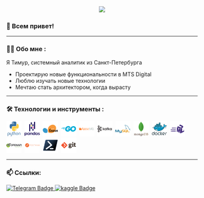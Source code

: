 <div id="header" align="center">
    <img src="https://media.giphy.com/media/qUABlXKRRvfQobzIXp/giphy.gif?cid=ecf05e47w1sn4y0l25rwuph7qzpjolbh7569b8ir4804euvj&ep=v1_gifs_related&rid=giphy.gif&ct=ts"
        width="100" />
</div>

### :wave: Всем привет!

---

### :man_technologist: Обо мне :
Я Тимур, системный аналитик из Санкт-Петербурга

- Проектирую новые функциональности в MTS Digital
- Люблю изучать новые технологии
- Мечтаю стать архитектором, когда вырасту

---

### :hammer_and_wrench: Технологии и инструменты :
<div>
  <img src="https://github.com/devicons/devicon/blob/master/icons/python/python-original-wordmark.svg" title="python" alt="python" width="40" height="40"/>&nbsp;
  <img src="https://github.com/devicons/devicon/blob/master/icons/pandas/pandas-original-wordmark.svg" title="pandas" alt="pandas" width="40" height="40"/>&nbsp;
  <img src="https://github.com/devicons/devicon/blob/master/icons/scikitlearn/scikitlearn-original.svg" title="sklearn" alt="sklearn" width="40" height="40"/>&nbsp;
  <img src="https://github.com/devicons/devicon/blob/master/icons/go/go-original-wordmark.svg" title="go" alt="go" width="40" height="40"/>&nbsp;
  <img src="https://github.com/devicons/devicon/blob/master/icons/rabbitmq/rabbitmq-original-wordmark.svg" title="rabbit" alt="rabbit" width="40" height="40"/>&nbsp;
  <img src="https://github.com/devicons/devicon/blob/master/icons/apachekafka/apachekafka-original-wordmark.svg" title="kafka" alt="kafka" width="40" height="40"/>&nbsp;
  <img src="https://github.com/devicons/devicon/blob/master/icons/mysql/mysql-original-wordmark.svg" title="MySQL"  alt="MySQL" width="40" height="40"/>&nbsp;
  <img src="https://github.com/devicons/devicon/blob/master/icons/mongodb/mongodb-original-wordmark.svg" title="mongo" alt="mongo" width="40" height="40"/>&nbsp;
  <img src="https://github.com/devicons/devicon/blob/master/icons/docker/docker-original-wordmark.svg" title="docker" alt="docker" width="40" height="40"/>&nbsp;
  <img src="https://github.com/devicons/devicon/blob/master/icons/unifiedmodelinglanguage/unifiedmodelinglanguage-plain-wordmark.svg" title="uml" alt="uml" width="40" height="40"/>&nbsp;
  <img src="https://github.com/devicons/devicon/blob/master/icons/openapi/openapi-original-wordmark.svg" title="openapi" alt="openapi" width="40" height="40"/>&nbsp;
  <img src="https://github.com/devicons/devicon/blob/master/icons/postman/postman-plain-wordmark.svg" title="postman" alt="postman" width="40" height="40"/>&nbsp;
  <img src="https://github.com/devicons/devicon/blob/master/icons/powershell/powershell-original.svg" title="shell" alt="shell" width="40" height="40"/>&nbsp;
  <img src="https://github.com/devicons/devicon/blob/master/icons/git/git-original-wordmark.svg" title="Git" **alt="Git" width="40" height="40"/>
</div>

---

### :mailbox: Ссылки:

<div id="badges" >
    <a href="https://t.me/n0mer_vosem">
        <img src="https://img.shields.io/badge/Telegram-blue?style=for-the-badge&logo=telegram&logoColor=white"
            alt="Telegram Badge" />
    </a>
    <a href="https://www.kaggle.com/timurtikhomirov">
        <img src="https://img.shields.io/badge/kaggle-white?style=for-the-badge&logo=kaggle&logoColor=blue"
            alt="kaggle Badge" />
    </a>
</div>
